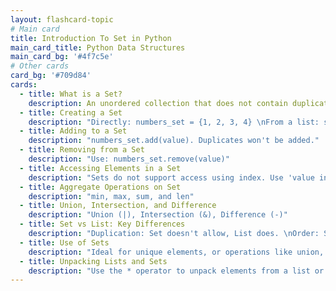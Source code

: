 ```yaml
---
layout: flashcard-topic
# Main card
title: Introduction To Set in Python
main_card_title: Python Data Structures
main_card_bg: '#4f7c5e'
# Other cards
card_bg: '#709d84'
cards:
  - title: What is a Set?
    description: An unordered collection that does not contain duplicates.
  - title: Creating a Set
    description: "Directly: numbers_set = {1, 2, 3, 4} \nFrom a list: set(numbers)"
  - title: Adding to a Set
    description: "numbers_set.add(value). Duplicates won't be added."
  - title: Removing from a Set
    description: "Use: numbers_set.remove(value)"
  - title: Accessing Elements in a Set
    description: "Sets do not support access using index. Use 'value in set' to check existence."
  - title: Aggregate Operations on Set
    description: "min, max, sum, and len"
  - title: Union, Intersection, and Difference
    description: "Union (|), Intersection (&), Difference (-)"
  - title: Set vs List: Key Differences
    description: "Duplication: Set doesn't allow, List does. \nOrder: Set is unordered, List is ordered. \nAccess: Set doesn't support index, List does."
  - title: Use of Sets
    description: "Ideal for unique elements, or operations like union, intersection, or difference."
  - title: Unpacking Lists and Sets
    description: "Use the * operator to unpack elements from a list or set and pass them as function arguments."
---
```


